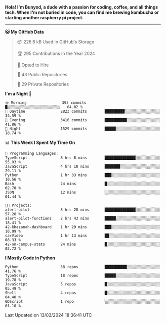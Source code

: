 <p>
<b>Hola! I'm Bunyod, a dude with a passion for coding, coffee, and all things tech. When I'm not buried in code, you can find me brewing kombucha or starting another raspberry pi project.</b>
</p>

---

<!--START_SECTION:waka-->
**🐱 My GitHub Data** 

> 📦 226.8 kB Used in GitHub's Storage 
 > 
> 🏆 295 Contributions in the Year 2024
 > 
> 💼 Opted to Hire
 > 
> 📜 43 Public Repositories 
 > 
> 🔑 29 Private Repositories 
 > 
**I'm a Night 🦉** 

```text
🌞 Morning                393 commits         █░░░░░░░░░░░░░░░░░░░░░░░░   04.82 % 
🌆 Daytime                2823 commits        █████████░░░░░░░░░░░░░░░░   34.59 % 
🌃 Evening                3416 commits        ██████████░░░░░░░░░░░░░░░   41.86 % 
🌙 Night                  1529 commits        █████░░░░░░░░░░░░░░░░░░░░   18.74 % 
```


📊 **This Week I Spent My Time On** 

```text
💬 Programming Languages: 
TypeScript               8 hrs 8 mins        ██████████████░░░░░░░░░░░   55.03 % 
JavaScript               4 hrs 18 mins       ███████░░░░░░░░░░░░░░░░░░   29.11 % 
Python                   1 hr 33 mins        ███░░░░░░░░░░░░░░░░░░░░░░   10.56 % 
Bash                     24 mins             █░░░░░░░░░░░░░░░░░░░░░░░░   02.78 % 
JSON                     12 mins             ░░░░░░░░░░░░░░░░░░░░░░░░░   01.44 % 

🐱‍💻 Projects: 
alert-pilot              8 hrs 28 mins       ██████████████░░░░░░░░░░░   57.28 % 
alert-pilot-functions    2 hrs 43 mins       █████░░░░░░░░░░░░░░░░░░░░   18.41 % 
42-khazanah-dashboard    1 hr 29 mins        ███░░░░░░░░░░░░░░░░░░░░░░   10.09 % 
carVideo                 1 hr 13 mins        ██░░░░░░░░░░░░░░░░░░░░░░░   08.33 % 
42-on-campus-stats       24 mins             █░░░░░░░░░░░░░░░░░░░░░░░░   02.72 % 
```

**I Mostly Code in Python** 

```text
Python                   38 repos            ██████████░░░░░░░░░░░░░░░   41.76 % 
TypeScript               18 repos            █████░░░░░░░░░░░░░░░░░░░░   19.78 % 
JavaScript               5 repos             █░░░░░░░░░░░░░░░░░░░░░░░░   05.49 % 
Shell                    4 repos             █░░░░░░░░░░░░░░░░░░░░░░░░   04.40 % 
GDScript                 1 repo              ░░░░░░░░░░░░░░░░░░░░░░░░░   01.10 % 
```




 Last Updated on 13/02/2024 18:36:41 UTC
<!--END_SECTION:waka-->
